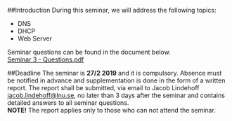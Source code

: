 ##Introduction
During this seminar, we will address the following topics:

* DNS
* DHCP
* Web Server

Seminar questions can be found in the document below. <br />
[Seminar 3 - Questions.pdf](https://github.com/1DV020/Seminar/raw/master/Seminar%203/Seminar_3.pdf)

##Deadline
The seminar is **27/2 2019** and it is compulsory.
Absence must be notified in advance and supplementation is done in the form of a written report. The report shall be submitted, via email to Jacob Lindehoff <jacob.lindehoff@lnu.se>, no later than 3 days after the seminar and contains detailed answers to all seminar questions. <br />
**NOTE!** The report applies only to those who can not attend the seminar.